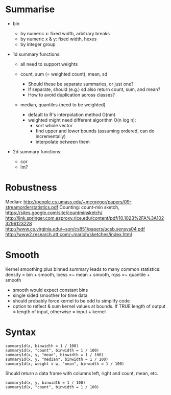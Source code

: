 # Summarise

* bin 
  * by numeric x: fixed width, arbitrary breaks
  * by numeric x & y: fixed width, hexes
  * by integer group

* 1d summary functions: 
  * all need to support weights

  * count, sum (= weighted count), mean, sd
    * Should these be separate summaries, or just one?
    * If separate, should (e.g.) sd also return count, sum, and mean?
    * How to avoid duplication across classes?

  * median, quantiles (need to be weighted)
    * default to R's interpolation method O(nm)
    * weighted might need different algorithm O(n log n): 
      * sort whole vector
      * find upper and lower bounds (assuming ordered, can do incrementally)
      * interpolate between them

* 2d summary functions:
  * cor
  * lm?

# Robustness

Median: http://people.cs.umass.edu/~mcgregor/papers/09-streamorderstatistics.pdf
Counting: count-min sketch, https://sites.google.com/site/countminsketch/
http://link.springer.com.ezproxy.rice.edu/content/pdf/10.1023%2FA%3A1023296123228
http://www.cs.virginia.edu/~son/cs851/papers/ucsb.sensys04.pdf
http://www2.research.att.com/~marioh/sketches/index.html

# Smooth

Kernel smoothing plus binned summary leads to many common statistics: density = bin + smooth, loess =~ mean + smooth, rqss =~ quantile + smooth

* smooth would expect constant bins
* single sided smoother for time data
* should probably force kernel to be odd to simplify code
* option to reflect & sum kernel values at bounds.  If TRUE length of output = length of input, otherwise = input + kernel

# Syntax

    summary1d(x, binwidth = 1 / 100)
    summary1d(x, "count", binwidth = 1 / 100)
    summary1d(x, y, "mean", binwidth = 1 / 100)
    summary1d(x, y, "median", binwidth = 1 / 100)
    summary1d(x, weight = w, "mean", binwidth = 1 / 100)

Should return a data frame with columns left, right and count, mean, etc.

    summary1d(x, y, binwidth = 1 / 100)
    summary1d(x, "count", binwidth = 1 / 100)
